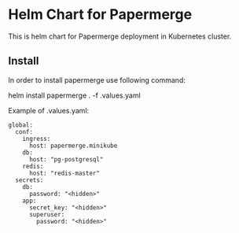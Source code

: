 # Helm Chart for Papermerge

This is helm chart for Papermerge deployment in Kubernetes cluster.


## Install

In order to install papermerge use following command:

  helm install papermerge . -f .values.yaml

Example of .values.yaml:

    global:
      conf:
        ingress:
          host: papermerge.minikube
        db:
          host: "pg-postgresql"
        redis:
          host: "redis-master"
      secrets:
        db:
          password: "<hidden>"
        app:
          secret_key: "<hidden>"
          superuser:
            password: "<hidden>"
